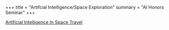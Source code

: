 +++
title = "Artifcial Intelligence/Space Exploration"
summary = "AI Honors Seminar"
+++

[Artificial Intelligence In Space Travel](./ai.space.paper.pdf)
